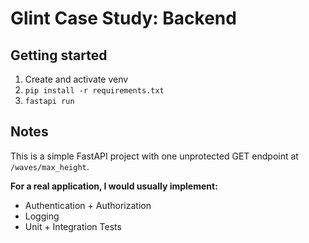 # Glint Case Study: Backend

## Getting started
1. Create and activate venv
2. `pip install -r requirements.txt`
2. `fastapi run`

## Notes
This is a simple FastAPI project with one unprotected GET endpoint at `/waves/max_height`.

**For a real application, I would usually implement:**
- Authentication + Authorization
- Logging
- Unit + Integration Tests

